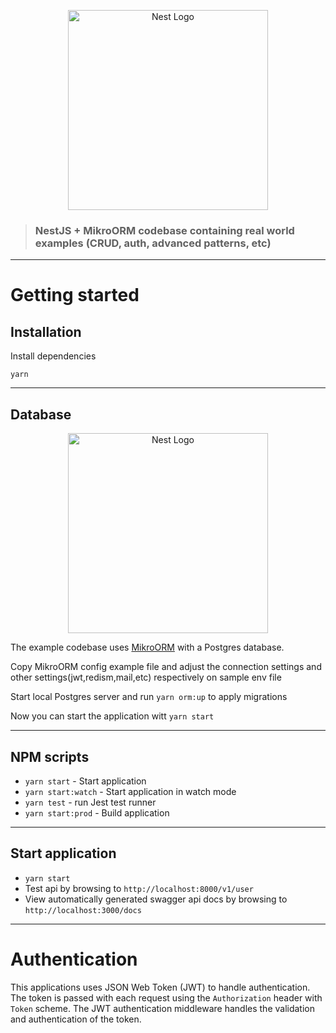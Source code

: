 <p align="center">
  <a href="http://nestjs.com/" target="blank"><img src="https://nestjs.com/img/logo_text.svg" width="320" alt="Nest Logo" /></a>
</p>

> ### NestJS + MikroORM codebase containing real world examples (CRUD, auth, advanced patterns, etc)

---

# Getting started

## Installation

Install dependencies

    yarn

---

## Database

<p align="center">
  <a href="https://raw.githubusercontent.com/mikro-orm/mikro-orm/master/docs/static/img/logo-readme.svg?sanitize=true" target="blank"><img src="https://nestjs.com/img/logo_text.svg" width="320" alt="Nest Logo" /></a>
</p>

The example codebase uses [MikroORM](https://mikro-orm.io/) with a Postgres database.

Copy MikroORM config example file and adjust the connection settings and other settings(jwt,redism,mail,etc) respectively on sample env file

Start local Postgres server and run `yarn orm:up` to apply migrations

Now you can start the application witt `yarn start`

---

## NPM scripts

-   `yarn start` - Start application
-   `yarn start:watch` - Start application in watch mode
-   `yarn test` - run Jest test runner
-   `yarn start:prod` - Build application

---

## Start application

-   `yarn start`
-   Test api by browsing to `http://localhost:8000/v1/user`
-   View automatically generated swagger api docs by browsing to `http://localhost:3000/docs`

---

# Authentication

This applications uses JSON Web Token (JWT) to handle authentication. The token is passed with each request using the `Authorization` header with `Token` scheme. The JWT authentication middleware handles the validation and authentication of the token.
